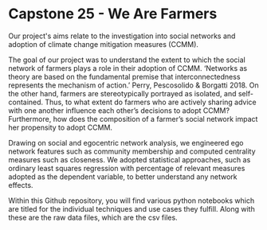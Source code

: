 # Capstone 25 - We Are Farmers

Our project's aims relate to the investigation into social networks and adoption of climate change mitigation measures (CCMM).

The goal of our project was to understand the extent to which the social network of farmers plays a role in their adoption of CCMM. 
‘Networks as theory are based on the fundamental premise that interconnectedness represents the mechanism of action.’ Perry, Pescosolido & Borgatti 2018. 
On the other hand, farmers are stereotypically portrayed as isolated, and self-contained. Thus, to what extent do farmers who are actively sharing advice with one another influence 
each other’s decisions to adopt CCMM? Furthermore, how does the composition of a farmer’s social network impact her propensity to adopt CCMM.

Drawing on social and egocentric network analysis, we engineered ego network features such as community membership and computed centrality measures such as closeness.
We adopted statistical approaches, such as ordinary least squares regression with percentage of relevant measures adopted as the dependent variable, to better understand any network effects.

Within this Github repository, you will find various python notebooks which are titled for the individual techniques and use cases they fulfill. Along with these are the raw data files, which are 
the csv files.



